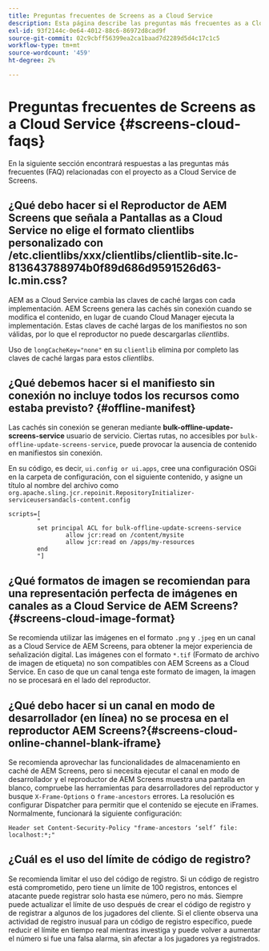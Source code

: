 ```yaml
---
title: Preguntas frecuentes de Screens as a Cloud Service
description: Esta página describe las preguntas más frecuentes as a Cloud Service sobre Screens.
exl-id: 93f2144c-0e64-4012-88c6-86972d8cad9f
source-git-commit: 02c9cbff56399ea2ca1baad7d2289d5d4c17c1c5
workflow-type: tm+mt
source-wordcount: '459'
ht-degree: 2%

---
```


# Preguntas frecuentes de Screens as a Cloud Service {#screens-cloud-faqs}

En la siguiente sección encontrará respuestas a las preguntas más frecuentes (FAQ) relacionadas con el proyecto as a Cloud Service de Screens.

## ¿Qué debo hacer si el Reproductor de AEM Screens que señala a Pantallas as a Cloud Service no elige el formato clientlibs personalizado con /etc.clientlibs/xxx/clientlibs/clientlib-site.lc-813643788974b0f89d686d9591526d63-lc.min.css?

AEM as a Cloud Service cambia las claves de caché largas con cada implementación. AEM Screens genera las cachés sin conexión cuando se modifica el contenido, en lugar de cuando Cloud Manager ejecuta la implementación. Estas claves de caché largas de los manifiestos no son válidas, por lo que el reproductor no puede descargarlas *clientlibs*.

Uso de `longCacheKey="none"` en su `clientlib` elimina por completo las claves de caché largas para estos *clientlibs*.


## ¿Qué debemos hacer si el manifiesto sin conexión no incluye todos los recursos como estaba previsto? {#offline-manifest}

Las cachés sin conexión se generan mediante **bulk-offline-update-screens-service** usuario de servicio. Ciertas rutas, no accesibles por `bulk-offline-update-screens-service`, puede provocar la ausencia de contenido en manifiestos sin conexión.

En su código, es decir, `ui.config or ui.apps`, cree una configuración OSGi en la carpeta de configuración, con el siguiente contenido, y asigne un título al nombre del archivo como `org.apache.sling.jcr.repoinit.RepositoryInitializer-serviceusersandacls-content.config`

```
scripts=[
        "
        set principal ACL for bulk-offline-update-screens-service
                allow jcr:read on /content/mysite
                allow jcr:read on /apps/my-resources
        end
        "] 
```

## ¿Qué formatos de imagen se recomiendan para una representación perfecta de imágenes en canales as a Cloud Service de AEM Screens?{#screens-cloud-image-format}

Se recomienda utilizar las imágenes en el formato `.png` y `.jpeg` en un canal as a Cloud Service de AEM Screens, para obtener la mejor experiencia de señalización digital.
Las imágenes con el formato `*.tif` (Formato de archivo de imagen de etiqueta) no son compatibles con AEM Screens as a Cloud Service. En caso de que un canal tenga este formato de imagen, la imagen no se procesará en el lado del reproductor.

## ¿Qué debo hacer si un canal en modo de desarrollador (en línea) no se procesa en el reproductor AEM Screens?{#screens-cloud-online-channel-blank-iframe}

Se recomienda aprovechar las funcionalidades de almacenamiento en caché de AEM Screens, pero si necesita ejecutar el canal en modo de desarrollador y el reproductor de AEM Screens muestra una pantalla en blanco, compruebe las herramientas para desarrolladores del reproductor y busque `X-Frame-Options` o `frame-ancestors` errores. La resolución es configurar Dispatcher para permitir que el contenido se ejecute en iFrames. Normalmente, funcionará la siguiente configuración:

```
Header set Content-Security-Policy "frame-ancestors ‘self’ file: localhost:*;"
```

## ¿Cuál es el uso del límite de código de registro?

Se recomienda limitar el uso del código de registro. Si un código de registro está comprometido, pero tiene un límite de 100 registros, entonces el atacante puede registrar solo hasta ese número, pero no más. Siempre puede actualizar el límite de uso después de crear el código de registro y de registrar a algunos de los jugadores del cliente. Si el cliente observa una actividad de registro inusual para un código de registro específico, puede reducir el límite en tiempo real mientras investiga y puede volver a aumentar el número si fue una falsa alarma, sin afectar a los jugadores ya registrados.
